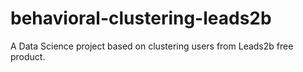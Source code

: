 # behavioral-clustering-leads2b
A Data Science project based on clustering users from Leads2b free product.
